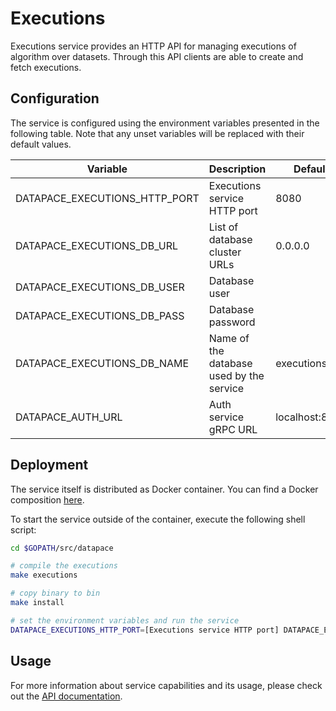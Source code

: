 # Executions

Executions service provides an HTTP API for managing executions of algorithm
over datasets.
Through this API clients are able to create and fetch executions.

## Configuration

The service is configured using the environment variables presented in the
following table. Note that any unset variables will be replaced with their
default values.

| Variable                      | Description                              | Default                |
|-------------------------------|------------------------------------------|------------------------|
| DATAPACE_EXECUTIONS_HTTP_PORT | Executions service HTTP port             | 8080                   |
| DATAPACE_EXECUTIONS_DB_URL    | List of database cluster URLs            | 0.0.0.0                |
| DATAPACE_EXECUTIONS_DB_USER   | Database user                            |                        |
| DATAPACE_EXECUTIONS_DB_PASS   | Database password                        |                        |
| DATAPACE_EXECUTIONS_DB_NAME   | Name of the database used by the service | executions             |
| DATAPACE_AUTH_URL             | Auth service gRPC URL                    | localhost:8081         |

## Deployment

The service itself is distributed as Docker container. You can find a Docker composition
[here](../docker/docker-compose.yml).

To start the service outside of the container, execute the following shell script:

```bash
cd $GOPATH/src/datapace

# compile the executions
make executions

# copy binary to bin
make install

# set the environment variables and run the service
DATAPACE_EXECUTIONS_HTTP_PORT=[Executions service HTTP port] DATAPACE_EXECUTIONS_DB_URL=[List of database cluster URLs] DATAPACE_EXECUTIONS_DB_USER=[Database user] DATAPACE_EXECUTIONS_DB_PASS=[Database password] DATAPACE_EXECUTIONS_DB_NAME=[Name of the database used by the service] DATAPACE_AUTH_URL=[Auth service gRPC URL] $GOBIN/datapace-executions
```

## Usage

For more information about service capabilities and its usage, please check out
the [API documentation](swagger.yml).
